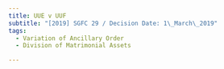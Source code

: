```yaml
---
title: UUE v UUF
subtitle: "[2019] SGFC 29 / Decision Date: 1\_March\_2019"
tags:
  - Variation of Ancillary Order
  - Division of Matrimonial Assets

---
```

